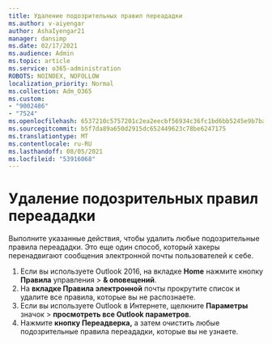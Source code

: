 ```yaml
---
title: Удаление подозрительных правил переададки
ms.author: v-aiyengar
author: AshaIyengar21
manager: dansimp
ms.date: 02/17/2021
ms.audience: Admin
ms.topic: article
ms.service: o365-administration
ROBOTS: NOINDEX, NOFOLLOW
localization_priority: Normal
ms.collection: Adm_O365
ms.custom:
- "9002486"
- "7524"
ms.openlocfilehash: 6537210c5757201c2ea2eecbf56934c36fc1bd6bb5245e9b7ba3c445f88d7dbe
ms.sourcegitcommit: b5f7da89a650d2915dc652449623c78be6247175
ms.translationtype: MT
ms.contentlocale: ru-RU
ms.lasthandoff: 08/05/2021
ms.locfileid: "53916068"
---
```

# <a name="remove-suspicious-forwarding-rules"></a>Удаление подозрительных правил переададки

Выполните указанные действия, чтобы удалить любые подозрительные правила переададки. Это еще один способ, который хакеры перенадвигают сообщения электронной почты пользователей к себе.

1. Если вы используете Outlook 2016, на вкладке **Home** нажмите кнопку **Правила** управления  >  **& оповещений**. 
1. На **вкладке Правила электронной** почты прокрутите список и удалите все правила, которые вы не распознаете.
1. Если вы используете Outlook в Интернете, щелкните **Параметры** значок > **просмотреть все Outlook параметров**.
1. Нажмите **кнопку Переадверка,** а затем очистить любые подозрительные правила переададки, которые вы не узнаете.
